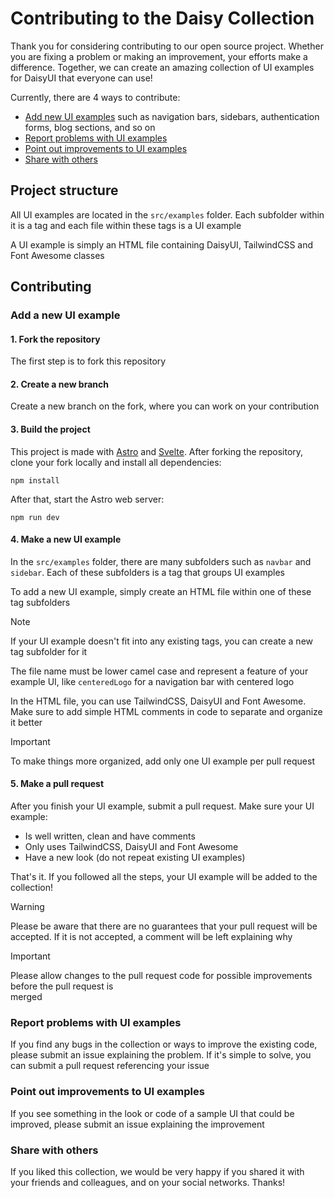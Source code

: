 # Contributing to the Daisy Collection

Thank you for considering contributing to our open source project. Whether you are fixing a problem
or making an improvement, your efforts make a difference. Together, we can create an amazing 
collection of UI examples for DaisyUI that everyone can use!

Currently, there are 4 ways to contribute:

- [Add new UI examples]() such as navigation bars, sidebars, authentication forms, blog sections,
  and so on
- [Report problems with UI examples]()
- [Point out improvements to UI examples]()
- [Share with others]()

## Project structure

All UI examples are located in the `src/examples` folder. Each subfolder within it is a tag and
each file within these tags is a UI example

A UI example is simply an HTML file containing DaisyUI, TailwindCSS and Font Awesome classes

## Contributing

### Add a new UI example

#### 1. Fork the repository

The first step is to fork this repository

#### 2. Create a new branch

Create a new branch on the fork, where you can work on your contribution

#### 3. Build the project

This project is made with [Astro](https://astro.build/) and [Svelte](https://svelte.dev/). After
forking the repository, clone your fork locally and install all dependencies:

```
npm install
```

After that, start the Astro web server:

```
npm run dev
```

#### 4. Make a new UI example

In the `src/examples` folder, there are many subfolders such as `navbar` and `sidebar`. Each of these 
subfolders is a tag that groups UI examples

To add a new UI example, simply create an HTML file within one of these tag subfolders

> [!NOTE]
> If your UI example doesn't fit into any existing tags, you can create a new tag subfolder for it

The file name must be lower camel case and represent a feature of your example UI, like `centeredLogo` 
for a navigation bar with centered logo

In the HTML file, you can use TailwindCSS, DaisyUI and Font Awesome. Make sure to add simple
HTML comments in code to separate and organize it better

> [!IMPORTANT]
> To make things more organized, add only one UI example per pull request

#### 5. Make a pull request

After you finish your UI example, submit a pull request. Make sure your UI example:

- Is well written, clean and have comments
- Only uses TailwindCSS, DaisyUI and Font Awesome
- Have a new look (do not repeat existing UI examples)

That's it. If you followed all the steps, your UI example will be added to the collection!

> [!WARNING]
> Please be aware that there are no guarantees that your pull request will be accepted. If it is not
> accepted, a comment will be left explaining why

> [!IMPORTANT]
> Please allow changes to the pull request code for possible improvements before the pull request is   
> merged 

### Report problems with UI examples

If you find any bugs in the collection or ways to improve the existing code, please submit an issue 
explaining the problem. If it's simple to solve, you can submit a pull request referencing your issue

### Point out improvements to UI examples

If you see something in the look or code of a sample UI that could be improved, please submit an issue
explaining the improvement

### Share with others

If you liked this collection, we would be very happy if you shared it with your friends and colleagues,
and on your social networks. Thanks!
